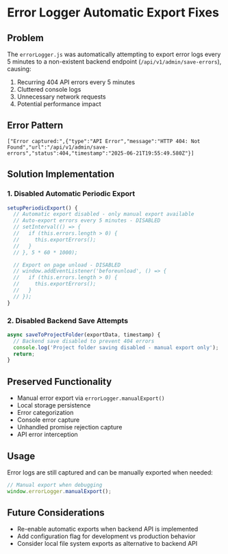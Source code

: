 
# Error Logger Automatic Export Fixes

## Problem
The `errorLogger.js` was automatically attempting to export error logs every 5 minutes to a non-existent backend endpoint (`/api/v1/admin/save-errors`), causing:

1. Recurring 404 API errors every 5 minutes
2. Cluttered console logs
3. Unnecessary network requests
4. Potential performance impact

## Error Pattern
```
["Error captured:",{"type":"API Error","message":"HTTP 404: Not Found","url":"/api/v1/admin/save-errors","status":404,"timestamp":"2025-06-21T19:55:49.580Z"}]
```

## Solution Implementation

### 1. Disabled Automatic Periodic Export
```javascript
setupPeriodicExport() {
  // Automatic export disabled - only manual export available
  // Auto-export errors every 5 minutes - DISABLED
  // setInterval(() => {
  //   if (this.errors.length > 0) {
  //     this.exportErrors();
  //   }
  // }, 5 * 60 * 1000);

  // Export on page unload - DISABLED
  // window.addEventListener('beforeunload', () => {
  //   if (this.errors.length > 0) {
  //     this.exportErrors();
  //   }
  // });
}
```

### 2. Disabled Backend Save Attempts
```javascript
async saveToProjectFolder(exportData, timestamp) {
  // Backend save disabled to prevent 404 errors
  console.log('Project folder saving disabled - manual export only');
  return;
}
```

## Preserved Functionality
- Manual error export via `errorLogger.manualExport()`
- Local storage persistence
- Error categorization
- Console error capture
- Unhandled promise rejection capture
- API error interception

## Usage
Error logs are still captured and can be manually exported when needed:
```javascript
// Manual export when debugging
window.errorLogger.manualExport();
```

## Future Considerations
- Re-enable automatic exports when backend API is implemented
- Add configuration flag for development vs production behavior
- Consider local file system exports as alternative to backend API
